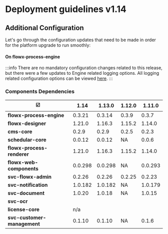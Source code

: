 # Deployment guidelines v1.14

## Additional Configuration

Let's go through the configuration updates that need to be made in order for the platform upgrade to run smoothly:

#### On **flowx-process-engine**

:::info
There are no mandatory configuration changes related to this release, but there were a few updates to Engine related logging options. All logging related configuration options can be viewed [here](../../../core-components/platform-setup-guide/flowx-engine-setup-guide/#logging).
:::

### Components Dependencies <a href="#components-dependencies" id="components-dependencies"></a>

|                          :ballot_box_with_check:  | 1.14    | 1.13.0 | 1.12.0 | 1.11.0  |
| ---------------------------------------------------- | ------- | ---------- | ------ | ------- |
| **flowx-process-engine**                             | 0.3.21  | 0.3.14     | 0.3.9  | 0.3.7   |
| **flowx-designer**                                   | 1.21.0  | 1.16.3     | 1.15.2 | 1.14.0  |
| **cms-core**                                         | 0.2.9   | 0.2.9      | 0.2.5  | 0.2.3   |
| **schedular-core**                                   | 0.0.12  | 0.0.12     | NA     | 0.0.6   |
| **flowx-process-renderer**                           | 1.21.0  | 1.16.3     | 1.15.2 | 1.14.0  |
| **flowx-web-components**                             | 0.0.298 | 0.0.298    | NA     | 0.0.293 |
| **svc-flowx-admin**                                  | 0.2.26  | 0.2.26     | 0.2.25 | 0.2.23  |
| **svc-notification**                                 | 1.0.182 | 1.0.182    | NA     | 1.0.179 |
| **svc-document**                                     | 1.0.20  | 1.0.18     | NA     | 1.0.15  |
| **svc-ocr**                                          |         |            |        |         |
| **license-core**                                     | n/a     |            |        |         |
| **svc-customer-management**                          | 0.1.10  | 0.1.10     | NA     | 0.1.6   |

